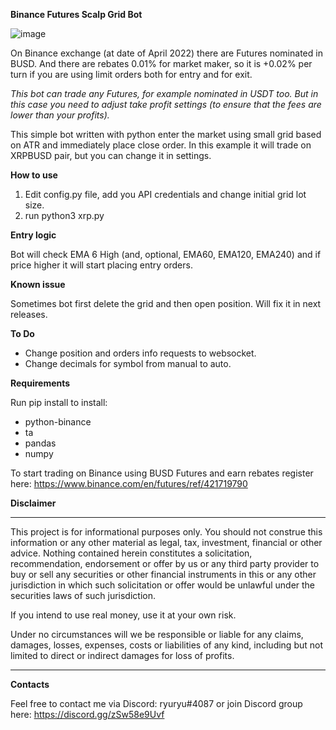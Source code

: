 <strong>Binance Futures Scalp Grid Bot</strong>

![image](https://user-images.githubusercontent.com/81808867/164885242-d2da893e-e60e-444e-be76-7e41aa9bb7ed.png)


On Binance exchange (at date of April 2022) there are Futures nominated in BUSD. And there are rebates 0.01% for market maker, so it is +0.02% per turn if you are using limit orders both for entry and for exit.

<i>This bot can trade any Futures, for example nominated in USDT too. But in this case you need to adjust take profit settings (to ensure that the fees are lower than your profits).</i>


This simple bot written with python enter the market using small grid based on ATR and immediately place close order. In this example it will trade on XRPBUSD pair, but you can change it in settings.


<strong>How to use</strong>

1. Edit config.py file, add you API credentials and change initial grid lot size.
2. run python3 xrp.py


<strong>Entry logic</strong>

Bot will check EMA 6 High (and, optional, EMA60, EMA120, EMA240) and if price higher it will start placing entry orders.


<strong>Known issue</strong>

Sometimes bot first delete the grid and then open position. Will fix it in next releases.


<strong>To Do</strong>

- Change position and orders info requests to websocket.
- Change decimals for symbol from manual to auto.

<strong>Requirements</strong>

Run pip install to install:
- python-binance
- ta
- pandas
- numpy


To start trading on Binance using BUSD Futures and earn rebates register here: https://www.binance.com/en/futures/ref/421719790

<strong>Disclaimer</strong>
<hr>
This project is for informational purposes only. You should not construe this information or any other material as legal, tax, investment, financial or other advice. Nothing contained herein constitutes a solicitation, recommendation, endorsement or offer by us or any third party provider to buy or sell any securities or other financial instruments in this or any other jurisdiction in which such solicitation or offer would be unlawful under the securities laws of such jurisdiction.

If you intend to use real money, use it at your own risk.

Under no circumstances will we be responsible or liable for any claims, damages, losses, expenses, costs or liabilities of any kind, including but not limited to direct or indirect damages for loss of profits.
<hr>


<strong>Contacts</strong>

Feel free to contact me via Discord: ryuryu#4087
or join Discord group here: https://discord.gg/zSw58e9Uvf
